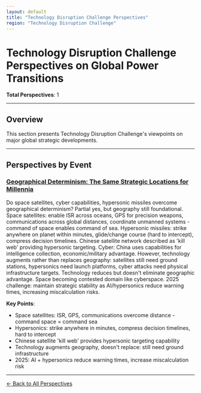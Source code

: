 ```yaml
---
layout: default
title: "Technology Disruption Challenge Perspectives"
region: "Technology Disruption Challenge"
---
```


# Technology Disruption Challenge Perspectives on Global Power Transitions

**Total Perspectives**: 1

---

## Overview

This section presents Technology Disruption Challenge's viewpoints on major global strategic developments.

---

## Perspectives by Event

### [Geographical Determinism: The Same Strategic Locations for Millennia](/events/geographical-determinism-the-same-strategic-locations-for-millennia)

Do space satellites, cyber capabilities, hypersonic missiles overcome geographical determinism? Partial yes, but geography still foundational. Space satellites: enable ISR across oceans, GPS for precision weapons, communications across global distances, coordinate unmanned systems - command of space enables command of sea. Hypersonic missiles: strike anywhere on planet within minutes, glide/change course (hard to intercept), compress decision timelines. Chinese satellite network described as 'kill web' providing hypersonic targeting. Cyber: China uses capabilities for intelligence collection, economic/military advantage. However, technology augments rather than replaces geography: satellites still need ground stations, hypersonics need launch platforms, cyber attacks need physical infrastructure targets. Technology reduces but doesn't eliminate geographic advantage. Space becoming contested domain like cyberspace. 2025 challenge: maintain strategic stability as AI/hypersonics reduce warning times, increasing miscalculation risks.

**Key Points**:
- Space satellites: ISR, GPS, communications overcome distance - command space = command sea
- Hypersonics: strike anywhere in minutes, compress decision timelines, hard to intercept
- Chinese satellite 'kill web' provides hypersonic targeting capability
- Technology augments geography, doesn't replace: still need ground infrastructure
- 2025: AI + hypersonics reduce warning times, increase miscalculation risk

---


[← Back to All Perspectives](/perspectives/)
